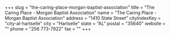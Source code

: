 +++
slug = "the-caring-place-morgan-baptist-association"
title = "The Caring Place - Morgan Baptist Association"
name = "The Caring Place - Morgan Baptist Association"
address = "1410 State Street"
cityIndexKey = "city-al-hartselle"
city = "Hartselle"
state = "AL"
postal = "35640"
website = ""
phone = "256 773-7922"
fax = ""
+++
